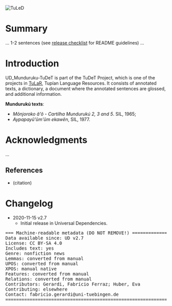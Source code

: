 ![TuLeD](mapNimu2.png)
# Summary

... 1-2 sentences (see [release checklist](http://universaldependencies.org/release_checklist.html#the-readme-file) for README guidelines) ...


# Introduction

UD_Munduruku-TuDeT
 is part of the TuDeT Project, which is one of the projects in [TuLaR](https://tular.org), Tupían Language Resources. It consists of annotated texts, a dictionary, a document where the annotated sentences are glossed, and additional information.

**Mundurukú texts**:<br/>
* *Mõnjoroko ã'õ - Cartilha Mundurukú 2, 3 and 5*. SIL, 1965; 
* *Aypapayũ'ũm'ũm ekawẽn*, SIL, 1977.


# Acknowledgments

...

## References

* (citation)


# Changelog

* 2020-11-15 v2.7
  * Initial release in Universal Dependencies.


<pre>
=== Machine-readable metadata (DO NOT REMOVE!) ================================
Data available since: UD v2.7
License: CC BY-SA 4.0
Includes text: yes
Genre: nonfiction news
Lemmas: converted from manual
UPOS: converted from manual
XPOS: manual native
Features: converted from manual
Relations: converted from manual
Contributors: Gerardi, Fabrício Ferraz; Huber, Eva
Contributing: elsewhere
Contact: fabricio.gerardi@uni-tuebingen.de
===============================================================================
</pre>
